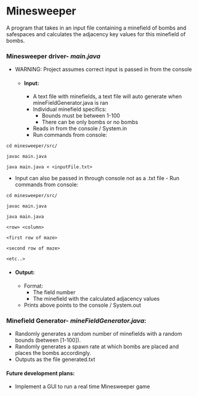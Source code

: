 # Minesweeper
A program that takes in an input file containing a minefield of bombs and safespaces and calculates the adjacency key 
values for this minefield of bombs.

### Minesweeper driver- _main.java_

- WARNING: Project assumes correct input is passed in from the console
  - #### Input:
    - A text file with minefields, a text file will auto generate when mineFieldGenerator.java is ran
    - Individual minefield specifics:
      - Bounds must be between 1-100
      - There can be only bombs or no bombs
    - Reads in from the console / System.in
    - Run commands from console:
```aidl
cd minesweeper/src/
  
javac main.java
    
java main.java < <inputFile.txt>
```

- Input can also be passed in through console not as a .txt file
      - Run commands from console:

```
cd minesweeper/src/
  
javac main.java
    
java main.java 
      
<row> <column>
      
<first row of maze>

<second row of maze>

<etc..>
```    

- #### Output:
  - Format:
    - The field number
    - The minefield with the calculated adjacency values 
  - Prints above points to the console / System.out



### Minefield Generator- _mineFieldGenerator.java_:

- Randomly generates a random number of minefields with a random bounds (between [1-100]).
- Randomly generates a spawn rate at which bombs are placed and places the bombs accordingly.
- Outputs as the file generated.txt

#### Future development plans:

- Implement a GUI to run a real time Minesweeper game
